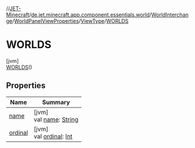 //[JET-Minecraft](../../../../../../index.md)/[de.jet.minecraft.app.component.essentials.world](../../../../index.md)/[WorldInterchange](../../../index.md)/[WorldPanelViewProperties](../../index.md)/[ViewType](../index.md)/[WORLDS](index.md)

# WORLDS

[jvm]\
[WORLDS](index.md)()

## Properties

| Name | Summary |
|---|---|
| [name](../../../../../de.jet.minecraft.tool.input/-keyboard/-type/-a-n-y/index.md#-372974862%2FProperties%2F-726029290) | [jvm]<br>val [name](../../../../../de.jet.minecraft.tool.input/-keyboard/-type/-a-n-y/index.md#-372974862%2FProperties%2F-726029290): [String](https://kotlinlang.org/api/latest/jvm/stdlib/kotlin/-string/index.html) |
| [ordinal](../../../../../de.jet.minecraft.tool.input/-keyboard/-type/-a-n-y/index.md#-739389684%2FProperties%2F-726029290) | [jvm]<br>val [ordinal](../../../../../de.jet.minecraft.tool.input/-keyboard/-type/-a-n-y/index.md#-739389684%2FProperties%2F-726029290): [Int](https://kotlinlang.org/api/latest/jvm/stdlib/kotlin/-int/index.html) |
